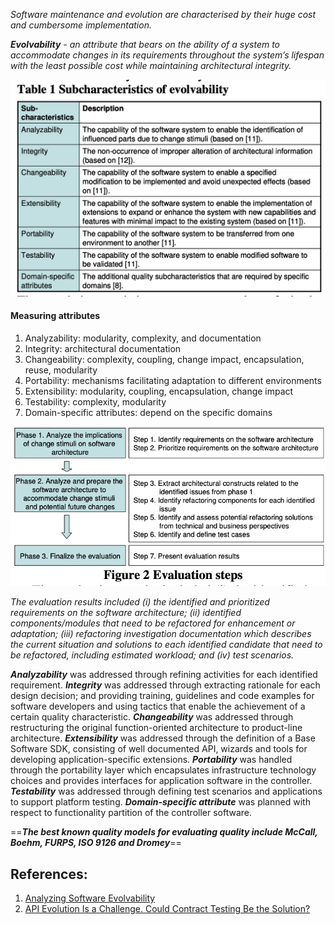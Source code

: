 *Software maintenance and evolution are characterised by their huge cost and cumbersome implementation.*

***Evolvability*** - *an attribute that bears on the ability of a system to accommodate changes in its requirements throughout the system’s lifespan with the least possible cost while maintaining architectural integrity.*

![Pasted image 20230818102632](../../../_Attachments/Pasted%20image%2020230818102632.png)

#### Measuring attributes

1. Analyzability: modularity, complexity, and documentation
2. Integrity: architectural documentation
3. Changeability: complexity, coupling, change impact, encapsulation, reuse, modularity
4. Portability: mechanisms facilitating adaptation to different environments
5. Extensibility: modularity, coupling, encapsulation, change impact
6. Testability: complexity, modularity
7. Domain-specific attributes: depend on the specific domains

![Pasted image 20230818103547](../../../_Attachments/Pasted%20image%2020230818103547.png)

*The evaluation results included (i) the identified and prioritized requirements on the software architecture; (ii) identified components/modules that need to be refactored for enhancement or adaptation; (iii) refactoring investigation documentation which describes the current situation and solutions to each identified candidate that need to be refactored, including estimated workload; and (iv) test scenarios.*

***Analyzability*** was addressed through refining activities for each identified requirement. ***Integrity*** was addressed through extracting rationale for each design decision; and providing training, guidelines and code examples for software developers and using tactics that enable the achievement of a certain quality characteristic. ***Changeability*** was addressed through restructuring the original function-oriented architecture to product-line architecture. ***Extensibility*** was addressed through the definition of a Base Software SDK, consisting of well documented API, wizards and tools for developing application-specific extensions. ***Portability*** was handled through the portability layer which encapsulates infrastructure technology choices and provides interfaces for application software in the controller. ***Testability*** was addressed through defining test scenarios and applications to support platform testing. ***Domain-specific attribute*** was planned with respect to functionality partition of the controller software.

==***The best known quality models for evaluating quality include McCall, Boehm, FURPS, ISO 9126 and Dromey***==


## References:

1. [Analyzing Software Evolvability](http://www.es.mdh.se/pdf_publications/1251.pdf )
2. [API Evolution Is a Challenge. Could Contract Testing Be the Solution?](https://tech.ebayinc.com/engineering/api-evolution-with-confidence-a-case-study-of-contract-testing-adoption-at-ebay/)